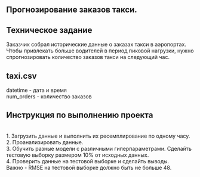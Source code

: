 ## Прогнозирование заказов такси.
## <b>Техническое задание </b>
Заказчик собрал исторические данные о заказах такси в аэропортах. Чтобы привлекать больше водителей в период пиковой нагрузки, нужно спрогнозировать количество заказов такси на следующий час.
## <b>taxi.csv</b>
datetime - дата и время 
<br>num_orders - количество заказов
## <b>Инструкция по выполнению проекта</b>
<br>1. Загрузить данные и выполнить их ресемплирование по одному часу.
<br>2. Проанализировать данные.
<br>3. Обучить разные модели с различными гиперпараметрами. Сделайть тестовую выборку размером 10% от исходных данных.
<br>4. Проверить данные на тестовой выборке и сделайть выводы.
<br>Важно - RMSE на тестовой выборке должно быть не больше 48.
